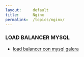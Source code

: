 ```yaml
---
layout:     default
title:      Nginx
permalink:  /topics/nginx/
---
```


### LOAD BALANCER MYSQL

- [load balancer con mysql galera](https://severalnines.com/blog/nginx-database-load-balancer-mysql-or-mariadb-galera-cluster)